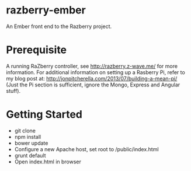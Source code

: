 razberry-ember
==============

An Ember front end to the Razberry project.

# Prerequisite

A running RaZberry controller, see http://razberry.z-wave.me/ for more information. For additional information on setting up a Rasberry Pi, refer to my blog post at: http://jonpitcherella.com/2013/07/building-a-mean-pi/ (Just the Pi section is sufficient, ignore the Mongo, Express and Angular stuff).

# Getting Started

* git clone
* npm install
* bower update
* Configure a new Apache host, set root to /public/index.html
* grunt default
* Open index.html in browser